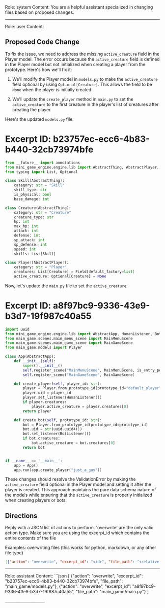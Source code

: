Role: system
Content: You are a helpful assistant specialized in changing files based on proposed changes.
__________________
Role: user
Content: 
## Proposed Code Change
To fix the issue, we need to address the missing `active_creature` field in the Player model. The error occurs because the `active_creature` field is defined in the Player model but not initialized when creating a player from the prototype. Here's how we'll fix it:

1. We'll modify the Player model in `models.py` to make the `active_creature` field optional by using `Optional[Creature]`. This allows the field to be `None` when the player is initially created.

2. We'll update the `create_player` method in `main.py` to set the `active_creature` to the first creature in the player's list of creatures after creating the player.

Here's the updated `models.py` file:

# Excerpt ID: b23757ec-ecc6-4b83-b440-32cb73974bfe
```python main_game/models.py
from __future__ import annotations
from mini_game_engine.engine.lib import AbstractThing, AbstractPlayer, Field
from typing import List, Optional

class Skill(AbstractThing):
    category: str = "Skill"
    skill_type: str
    is_physical: bool
    base_damage: int

class Creature(AbstractThing):
    category: str = "Creature"
    creature_type: str
    hp: int
    max_hp: int
    attack: int
    defense: int
    sp_attack: int
    sp_defense: int
    speed: int
    skills: List[Skill]

class Player(AbstractPlayer):
    category: str = "Player"
    creatures: List[Creature] = Field(default_factory=list)
    active_creature: Optional[Creature] = None
```

Now, let's update the `main.py` file to set the `active_creature`:

# Excerpt ID: a8f97bc9-9336-43e9-b3d7-19f987c40a55
```python main_game/main.py
import uuid
from mini_game_engine.engine.lib import AbstractApp, HumanListener, BotListener
from main_game.scenes.main_menu_scene import MainMenuScene
from main_game.scenes.main_game_scene import MainGameScene
from main_game.models import Player

class App(AbstractApp):
    def __init__(self):
        super().__init__()
        self.register_scene("MainMenuScene", MainMenuScene, is_entry_point=True)
        self.register_scene("MainGameScene", MainGameScene)

    def create_player(self, player_id: str):
        player = Player.from_prototype_id(prototype_id="default_player")
        player.uid = player_id
        player.set_listener(HumanListener())
        if player.creatures:
            player.active_creature = player.creatures[0]
        return player

    def create_bot(self, prototype_id: str):
        bot = Player.from_prototype_id(prototype_id=prototype_id)
        bot.uid = str(uuid.uuid4())
        bot.set_listener(BotListener())
        if bot.creatures:
            bot.active_creature = bot.creatures[0]
        return bot


if __name__ == '__main__':
    app = App()
    app.run(app.create_player("just_a_guy"))
```

These changes should resolve the ValidationError by making the `active_creature` field optional in the Player model and setting it after the player is created. This approach maintains the pure data schema nature of the models while ensuring that the `active_creature` is properly initialized when creating players or bots.

## Directions
Reply with a JSON list of actions to perform. 'overwrite' are the only valid action type. 
Make sure you are using the excerpt_id which contains the entire contents of the file

Examples:
overwriting files (this works for python, markdown, or any other file type)
```json output_example1
[{"action": "overwrite", "excerpt_id": "<id>", "file_path": "<relative file path>"}]
```

__________________
Role: assistant
Content: ```json
[
    {"action": "overwrite", "excerpt_id": "b23757ec-ecc6-4b83-b440-32cb73974bfe", "file_path": "main_game/models.py"},
    {"action": "overwrite", "excerpt_id": "a8f97bc9-9336-43e9-b3d7-19f987c40a55", "file_path": "main_game/main.py"}
]
```
__________________

